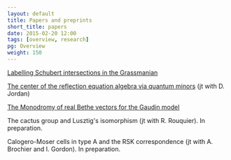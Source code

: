 ```yaml
---
layout: default
title: Papers and preprints
short_title: papers
date: 2015-02-20 12:00
tags: [overview, research]
pg: Overview
weight: 150
---
```



[Labelling Schubert intersections in the Grassmanian][labelling]

[The center of the reflection equation algebra via quantum minors][qCH] (jt with D. Jordan)

[The Monodromy of real Bethe vectors for the Gaudin model][monodromy]

The cactus group and Lusztig's isomorphism (jt with R. Rouquier). In preparation.

Calogero-Moser cells in type A and the RSK correspondence (jt with A. Brochier and I. Gordon). In preparation.


[labelling]: www.math.ucla.edu/~noah/papers/labelling-schubert-intersections-in-the-grassmanian.pdf
[monodromy]: https://arxiv.org/abs/1511.04740
[qCH]: https://arxiv.org/abs/1709.09149
